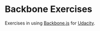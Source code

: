 # Backbone Exercises

Exercises in using [Backbone.js](http://backbonejs.org/) for [Udacity](https://www.udacity.com/).
